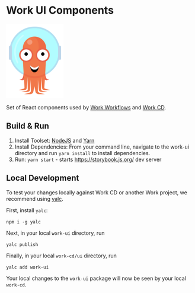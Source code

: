 # Work UI Components

<img src="https://github.com/kubework/work-ui/blob/master/src/assets/images/logo.png?raw=true" alt="Work Image" height="200px">

Set of React components used by [Work Workflows](https://github.com/kubework/work-workflows) and [Work CD](https://github.com/kubework/work-cd).

## Build & Run

1. Install Toolset: [NodeJS](https://nodejs.org/en/download/) and [Yarn](https://yarnpkg.com)
1. Install Dependencies: From your command line, navigate to the work-ui directory and run `yarn install` to install dependencies.
1. Run: `yarn start` - starts https://storybook.js.org/ dev server

## Local Development

To test your changes locally against Work CD or another Work project, we recommend using [yalc](https://github.com/wclr/yalc).

First, install `yalc`:

```
npm i -g yalc
```

Next, in your local `work-ui` directory, run

```
yalc publish
```

Finally, in your local `work-cd/ui` directory, run

```
yalc add work-ui
```

Your local changes to the `work-ui` package will now be seen by your local `work-cd`.
